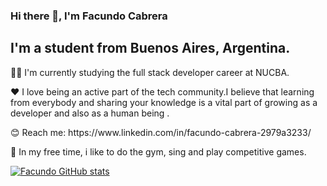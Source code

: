 
### Hi there 👋, I'm Facundo Cabrera 


## I'm a student from Buenos Aires, Argentina.



<p> 🧑‍🎓 I'm currently studying the full stack developer career at NUCBA.</p>
<p> ❤️ I love being an active part of the tech community.I believe that learning from everybody and sharing your knowledge is a vital part of growing as a developer and also as a human being . </p>
<p> 😊 Reach me: https://www.linkedin.com/in/facundo-cabrera-2979a3233/</p>
<p> 🦾 In my free time, i like to do the gym, sing and play competitive games.</p>



[![Facundo GitHub stats](https://github-readme-stats.vercel.app/api?username=Facundo0503&?theme=dracula)](https://github.com/Facundo0503/github-readme-stats)
